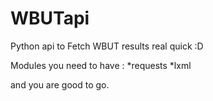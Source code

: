 # WBUTapi

Python api to Fetch WBUT results real quick :D

Modules you need to have :
*requests
*lxml

and you are good to go.
